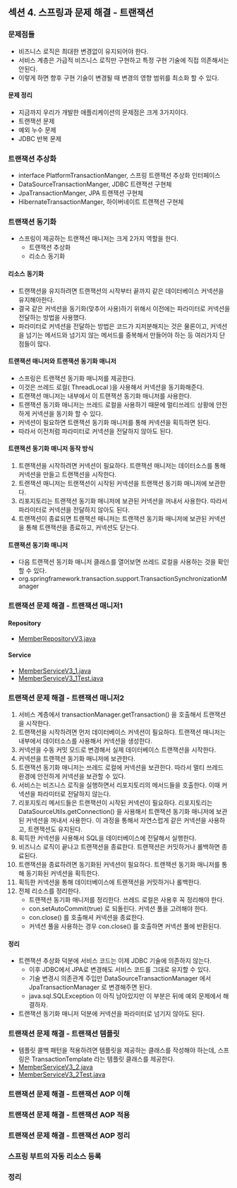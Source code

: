 ## 섹션 4. 스프링과 문제 해결 - 트랜잭션

### 문제점들

- 비즈니스 로직은 최대한 변경없이 유지되어야 한다.
- 서비스 계층은 가급적 비즈니스 로직만 구현하고 특정 구현 기술에 직접 의존해서는 안된다.
- 이렇게 하면 향후 구현 기술이 변경될 때 변경의 영향 범위를 최소화 할 수 있다.

#### 문제 정리

- 지금까지 우리가 개발한 애플리케이션의 문제점은 크게 3가지이다.
- 트랜잭션 문제
- 예외 누수 문제
- JDBC 반복 문제

### 트랜잭션 추상화

- interface PlatformTransactionManger, 스프링 트랜잭션 추상화 인터페이스
- DataSourceTransactionManger, JDBC 트랜잭션 구현체
- JpaTransactionManger, JPA 트랜잭션 구현체
- HibernateTransactionManger, 하이버네이트 트랜잭션 구현체

### 트랜잭션 동기화

- 스프링이 제공하는 트랜잭션 매니저는 크게 2가지 역할을 한다.
    - 트랜잭션 추상화
    - 리소스 동기화

#### 리소스 동기화

- 트랜잭션을 유지하려면 트랜잭션의 시작부터 끝까지 같은 데이터베이스 커넥션을 유지해아한다.
- 결국 같은 커넥션을 동기화(맞추어 사용)하기 위해서 이전에는 파라미터로 커넥션을 전달하는 방법을 사용했다.
- 파라미터로 커넥션을 전달하는 방법은 코드가 지저분해지는 것은 물론이고, 커넥션을 넘기는 메서드와 넘기지 않는 메서드를 중복해서 만들어야 하는 등 여러가지 단점들이 많다.

#### 트랜잭션 매니저와 트랜잭션 동기화 매니저

- 스프링은 트랜잭션 동기화 매니저를 제공한다.
- 이것은 쓰레드 로컬( ThreadLocal )을 사용해서 커넥션을 동기화해준다.
- 트랜잭션 매니저는 내부에서 이 트랜잭션 동기화 매니저를 사용한다.
- 트랜잭션 동기화 매니저는 쓰레드 로컬을 사용하기 때문에 멀티쓰레드 상황에 안전하게 커넥션을 동기화 할 수 있다.
- 커넥션이 필요하면 트랜잭션 동기화 매니저를 통해 커넥션을 획득하면 된다.
- 따라서 이전처럼 파라미터로 커넥션을 전달하지 않아도 된다.

#### 트랜잭션 동기화 매니저 동작 방식

1. 트랜잭션을 시작하려면 커넥션이 필요하다. 트랜잭션 매니저는 데이터소스를 통해 커넥션을 만들고 트랜잭션을 시작한다.
2. 트랜잭션 매니저는 트랜잭션이 시작된 커넥션을 트랜잭션 동기화 매니저에 보관한다.
3. 리포지토리는 트랜잭션 동기화 매니저에 보관된 커넥션을 꺼내서 사용한다. 따라서 파라미터로 커넥션을 전달하지 않아도 된다.
4. 트랜잭션이 종료되면 트랜잭션 매니저는 트랜잭션 동기화 매니저에 보관된 커넥션을 통해 트랜잭션을 종료하고, 커넥션도 닫는다.

#### 트랜잭션 동기화 매니저

- 다음 트랜잭션 동기화 매니저 클래스를 열어보면 쓰레드 로컬을 사용하는 것을 확인할 수 있다.
- org.springframework.transaction.support.TransactionSynchronizationManager

### 트랜잭션 문제 해결 - 트랜잭션 매니저1

#### Repository

- [MemberRepositoryV3.java](https://github.com/spring-roadmap/spring-db1/blob/main/src/main/java/hello/jdbc/repository/MemberRepositoryV3.java)

#### Service

- [MemberServiceV3_1.java](https://github.com/spring-roadmap/spring-db1/blob/main/src/main/java/hello/jdbc/service/MemberServiceV3_1.java)
- [MemberServiceV3_1Test.java](https://github.com/spring-roadmap/spring-db1/blob/main/src/test/java/hello/jdbc/service/MemberServiceV3_1Test.java)

### 트랜잭션 문제 해결 - 트랜잭션 매니저2

1. 서비스 계층에서 transactionManager.getTransaction() 을 호출해서 트랜잭션을 시작한다.
2. 트랜잭션을 시작하려면 먼저 데이터베이스 커넥션이 필요하다. 트랜잭션 매니저는 내부에서 데이터소스를 사용해서 커넥션을 생성한다.
3. 커넥션을 수동 커밋 모드로 변경해서 실제 데이터베이스 트랜잭션을 시작한다.
4. 커넥션을 트랜잭션 동기화 매니저에 보관한다.
5. 트랜잭션 동기화 매니저는 쓰레드 로컬에 커넥션을 보관한다. 따라서 멀티 쓰레드 환경에 안전하게 커넥션을 보관할 수 있다.
6. 서비스는 비즈니스 로직을 실행하면서 리포지토리의 메서드들을 호출한다. 이때 커넥션을 파라미터로 전달하지 않는다.
7. 리포지토리 메서드들은 트랜잭션이 시작된 커넥션이 필요하다. 리포지토리는 DataSourceUtils.getConnection() 을 사용해서 트랜잭션 동기화 매니저에 보관된 커넥션을 꺼내서 사용한다. 이 과정을
   통해서 자연스럽게 같은 커넥션을 사용하고, 트랜잭션도 유지된다.
8. 획득한 커넥션을 사용해서 SQL을 데이터베이스에 전달해서 실행한다.
9. 비즈니스 로직이 끝나고 트랜잭션을 종료한다. 트랜잭션은 커밋하거나 롤백하면 종료된다.
10. 트랜잭션을 종료하려면 동기화된 커넥션이 필요하다. 트랜잭션 동기화 매니저를 통해 동기화된 커넥션을 획득한다.
11. 획득한 커넥션을 통해 데이터베이스에 트랜잭션을 커밋하거나 롤백한다.
12. 전체 리소스를 정리한다.
    - 트랜잭션 동기화 매니저를 정리한다. 쓰레드 로컬은 사용후 꼭 정리해야 한다.
    - con.setAutoCommit(true) 로 되돌린다. 커넥션 풀을 고려해야 한다.
    - con.close() 를 호출해셔 커넥션을 종료한다.
    - 커넥션 풀을 사용하는 경우 con.close() 를 호출하면 커넥션 풀에 반환된다.

#### 정리

- 트랜잭션 추상화 덕분에 서비스 코드는 이제 JDBC 기술에 의존하지 않는다.
    - 이후 JDBC에서 JPA로 변경해도 서비스 코드를 그대로 유지할 수 있다.
    - 기술 변경시 의존관계 주입만 DataSourceTransactionManager 에서 JpaTransactionManager 로 변경해주면 된다.
    - java.sql.SQLException 이 아직 남아있지만 이 부분은 뒤에 예외 문제에서 해결하자.
- 트랜잭션 동기화 매니저 덕분에 커넥션을 파라미터로 넘기지 않아도 된다.

### 트랜잭션 문제 해결 - 트랜잭션 템플릿

- 템플릿 콜백 패턴을 적용하려면 템플릿을 제공하는 클래스를 작성해야 하는데, 스프링은 TransactionTemplate 라는 템플릿 클래스를 제공한다.
- [MemberServiceV3_2.java](https://github.com/spring-roadmap/spring-db1/blob/main/src/main/java/hello/jdbc/service/MemberServiceV3_2.java)
- [MemberServiceV3_2Test.java](https://github.com/spring-roadmap/spring-db1/blob/main/src/test/java/hello/jdbc/service/MemberServiceV3_2Test.java)

### 트랜잭션 문제 해결 - 트랜잭션 AOP 이해

### 트랜잭션 문제 해결 - 트랜잭션 AOP 적용

### 트랜잭션 문제 해결 - 트랜잭션 AOP 정리

### 스프링 부트의 자동 리소스 등록

### 정리
